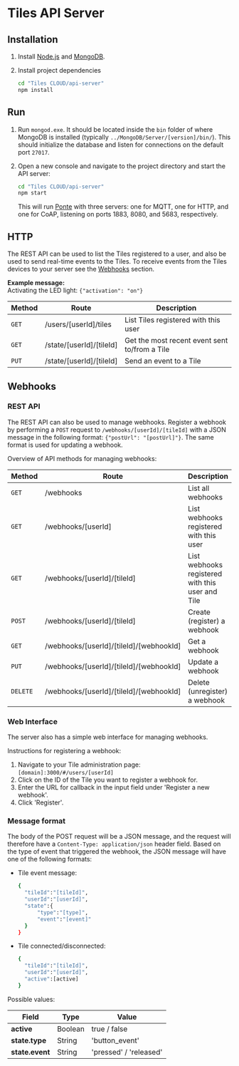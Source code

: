 # Tiles API Server

## Installation

1. Install [Node.js](http://nodejs.org/) and [MongoDB](https://www.mongodb.org/).

2. Install project dependencies
   ```sh
   cd "Tiles CLOUD/api-server"
   npm install
   ```

## Run

1. Run ``mongod.exe``. It should be located inside the ``bin`` folder of where MongoDB is installed (typically ``../MongoDB/Server/[version]/bin/``). This should initialize the database and listen for connections on the default port ``27017``.

2. Open a new console and navigate to the project directory and start the API server:
   ```sh
   cd "Tiles CLOUD/api-server"
   npm start
   ```

   This will run [Ponte](https://github.com/eclipse/ponte) with three servers: one for MQTT, one for HTTP, and one for CoAP, listening on ports 1883, 8080, and 5683, respectively.

## HTTP
The REST API can be used to list the Tiles registered to a user, and also be used to send real-time events to the Tiles. To receive events from the Tiles devices to your server see the [Webhooks](#Webhooks) section.

**Example message:**<br>
Activating the LED light: `{"activation": "on"}`

Method | Route | Description
--- | --- | ---
`GET` | /users/[userId]/tiles | List Tiles registered with this user
`GET` | /state/[userId]/[tileId] | Get the most recent event sent to/from a Tile
`PUT` | /state/[userId]/[tileId] | Send an event to a Tile

<a name="Webhooks"></a>
## Webhooks
  
### REST API

The REST API can also be used to manage webhooks. Register a webhook by performing a `POST` request to `/webhooks/[userId]/[tileId]` with  a JSON message in the following format: `{"postUrl": "[postUrl]"}`. The same format is used for updating a webhook.

Overview of API methods for managing webhooks:

Method | Route | Description
--- | --- | ---
`GET` | /webhooks | List all webhooks
`GET` | /webhooks/[userId] | List webhooks registered with this user
`GET` | /webhooks/[userId]/[tileId] | List webhooks registered with this user and Tile
`POST` | /webhooks/[userId]/[tileId] | Create (register) a webhook
`GET` | /webhooks/[userId]/[tileId]/[webhookId] | Get a webhook
`PUT` | /webhooks/[userId]/[tileId]/[webhookId] | Update a webhook
`DELETE` | /webhooks/[userId]/[tileId]/[webhookId] | Delete (unregister) a webhook
  
### Web Interface
The server also has a simple web interface for managing webhooks.

Instructions for registering a webhook:

1. Navigate to your Tile administration page: `[domain]:3000/#/users/[userId]`
2. Click on the ID of the Tile you want to register a webhook for.
3. Enter the URL for callback in the input field under 'Register a new webhook'.
4. Click 'Register'.

### Message format
The body of the POST request will be a JSON message, and the request will therefore have a `Content-Type: application/json` header field. Based on the type of event that triggered the webhook, the JSON message will have one of the following formats:

- Tile event message:
  ```sh
  {
  	"tileId":"[tileId]",
  	"userId":"[userId]",
  	"state":{
    	"type":"[type]",
        "event":"[event]"
	}
  }
  ```
  
- Tile connected/disconnected:
  ```sh
  {
  	"tileId":"[tileId]",
  	"userId":"[userId]",
    "active":[active]
  }
  ```
  
Possible values:

Field | Type | Value
--- | --- | ---
**active** | Boolean | true / false
**state.type** | String | 'button_event'
**state.event** | String | 'pressed' / 'released'